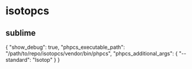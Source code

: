 # isotopcs

## sublime

{
    "show_debug": true,
    "phpcs_executable_path": "/path/to/repo/isotopcs/vendor/bin/phpcs",
    "phpcs_additional_args": {
        "--standard": "Isotop"
    }
}
